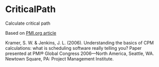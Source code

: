 # CriticalPath
Calculate critical path

Based on [PMI.org article](https://www.pmi.org/learning/library/critical-path-method-calculations-scheduling-8040)

Kramer, S. W. & Jenkins, J. L. (2006). Understanding the basics of CPM calculations: what is scheduling software really telling you? Paper presented at PMI® Global Congress 2006—North America, Seattle, WA. Newtown Square, PA: Project Management Institute.

